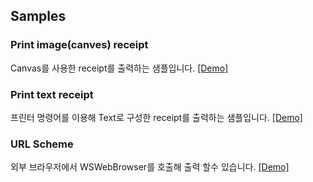## Samples


### Print image(canves) receipt

Canvas를 사용한 receipt를 출력하는 샘플입니다. [[Demo]](https://woosim.github.io/webprint/canvas.html)

### Print text receipt

프린터 명령어를 이용해 Text로 구성한 receipt를 출력하는 샘플입니다. [[Demo]](https://woosim.io/webprint/command.html)

### URL Scheme

외부 브라우저에서 WSWebBrowser를 호출해 출력 할수 있습니다. [[Demo]](https://woosim.io/webprint/urlscheme)


